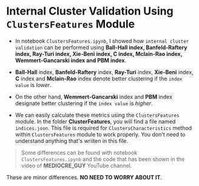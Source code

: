 # Internal Cluster Validation Using `ClustersFeatures` Module 

* In notebook `ClustersFeatures.ipynb`, I showed how `internal cluster validation` can be performed using **Ball-Hall index, Banfeld-Raftery index, Ray-Turi index, Xie-Beni index, C index, Mclain-Rao index, Wemmert-Gancarski index and PBM index**.

* __Ball-Hall__ index, __Banfeld-Raftery__ index, __Ray-Turi__ index, __Xie-Beni__ index, __C__ index and __Mclain-Rao__ index denote better clustering if the `index value` is _lower_.

* On the other hand, __Wemmert-Gancarski__ index and __PBM__ index designate better clustering if the `index value` is _higher_.

* We can easily calculate these metrics using the `ClustersFeatures` module. In the folder __ClusterFeatures__, you will find a file named `indices.json`. This file is required for `ClustersCharacteristics` method within `ClustersFeatures` module to work properly. You don't need to understand anything that's wriiten in this file.

> Some differences can be found with notebook `ClustersFeatures.ipynb` and the code that has been shown in the video of __MEDIOCRE_GUY__ YouTube channel.

These are minor differences. __NO NEED TO WORRY ABOUT IT__.

